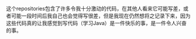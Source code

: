 这个repositories包含了许多令我十分激动的代码，在其他人看来它可能写差，或者可能一段时间后我自己也会觉得写很差，但是我现在仍然想将之记录下来，因为这些代码真的让我感觉到写代码（学习Java）是一件快乐的事，是一件令人兴奋的事。